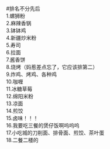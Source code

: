 #排名不分先后  
1.螺狮粉  
2.麻辣香锅  
3.钵钵鸡  
4.新疆炒米粉  
5.寿司  
6.拉面  
7.酱香饼  
8.烧烤（妈惹差点忘了，它应该排第二）  
9.炸鸡、烤鸡、各种鸡  
10.咖喱  
11.冰糖草莓  
12.绵阳米粉  
13.凉面  
14.煎饺  
15.卤味！！！  
16.我要吃三餐的煲仔饭啊呜呜呜  
17.小吃城的刀削面、排骨面、煎饺、茶叶蛋  
18.二餐二楼的
